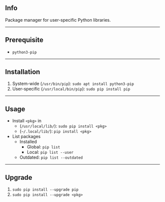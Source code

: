 ## Info
Package manager for user-specific Python libraries. 
___
## Prerequisite  
 - `python3-pip` 
___
## Installation 
 1. System-wide (`/usr/bin/pip`): `sudo apt install python3-pip` 
 2. User-specific (`/usr/local/bin/pip`): `sudo pip install pip` 
___
## Usage 
 - Install `<pkg>` in
    - (`/usr/local/lib/`): `sudo pip install <pkg>` 
    - (`~/.local/lib/`): `pip install <pkg>` 
 - List packages
    - Installed 
      - Global: `pip list` 
      - Local: `pip list --user` 
    - Outdated: `pip list --outdated` 
___
## Upgrade 
 1. `sudo pip install --upgrade pip` 
 2. `sudo pip install --upgrade <pkg>` 
